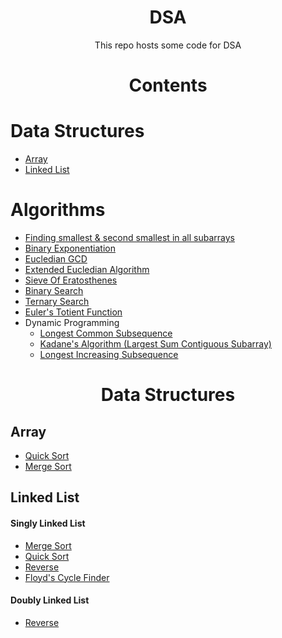 <h1 align="center">DSA</h1>
<p align="center">This repo hosts some code for DSA</p>
 
<h1 align="center">Contents</h1>

<h1>Data Structures</h1>

- <a href="#array">Array</a>
- <a href="#linked-list">Linked List</a>

<h1>Algorithms</h1>

- <a href="./Algos/SmallestSecondSmallestInSubarrays.cpp">Finding smallest & second smallest in all subarrays</a>
- <a href="./Algos/BinaryExponentiation.cpp">Binary Exponentiation</a>
- <a href="./Algos/EucledianGCD.cpp">Eucledian GCD</a>
- <a href="./Algos/ExtendedEucledianAlgorithm.cpp">Extended Eucledian Algorithm</a>
- <a href="./Algos/SieveOfEratosthenes.cpp">Sieve Of Eratosthenes</a>
- <a href="./Algos/BinarySearch.cpp">Binary Search</a>
- <a href="./Algos/TernarySearch.cpp">Ternary Search</a>
- <a href="./Algos/EulersTotientFunction.cpp">Euler's Totient Function</a>
- Dynamic Programming  
  - <a href="./Algos/LongestCommonSubsequence.cpp">Longest Common Subsequence</a>
  - <a href="./Algos/Kadane.cpp">Kadane's Algorithm (Largest Sum Contiguous Subarray)</a>
  - <a href="./Algos/LongestIncreasingSubsequence.cpp">Longest Increasing Subsequence</a>

<h1 align="center">Data Structures</h1>

<h2 id="array">Array</h2>

- <a href="./Array/QuickSort.cpp">Quick Sort</a>
- <a href="./Array/MergeSort.cpp">Merge Sort</a> 

<h2 id="linked-list">Linked List</h2>

<h4>Singly Linked List</h4>

- <a href="./LinkedList/Singly/MergeSort.cpp">Merge Sort</a>
- <a href="./LinkedList/Singly/QuickSort.cpp">Quick Sort</a>
- <a href="./LinkedList/Singly/Reverse.cpp">Reverse</a>
- <a href="./LinkedList/Singly/CycleFinding.cpp">Floyd's Cycle Finder</a>

<h4>Doubly Linked List</h4>

- <a href="./LinkedList/Doubly/Reverse.cpp">Reverse</a>